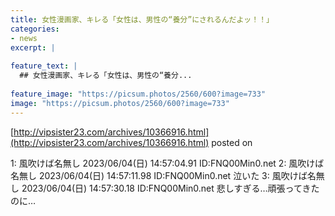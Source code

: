 ```yaml
---
title: 女性漫画家、キレる「女性は、男性の“養分”にされるんだよッ！！」
categories:
- news
excerpt: |
  
feature_text: |
  ## 女性漫画家、キレる「女性は、男性の“養分...
  
feature_image: "https://picsum.photos/2560/600?image=733"
image: "https://picsum.photos/2560/600?image=733"
---
```


[http://vipsister23.com/archives/10366916.html](http://vipsister23.com/archives/10366916.html)
posted on 

<!--more-->

1: 風吹けば名無し 2023/06/04(日) 14:57:04.91 ID:FNQ00Min0.net 2: 風吹けば名無し 2023/06/04(日) 14:57:11.98 ID:FNQ00Min0.net 泣いた 3: 風吹けば名無し 2023/06/04(日) 14:57:30.18 ID:FNQ00Min0.net 悲しすぎる…頑張ってきたのに…
